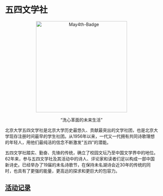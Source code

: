 # 五四文学社

<p align="center">
  <img src="https://ww4.sinaimg.cn/mw1024/9e294c53jw1eazw1rji9mj205006fdga.jpg" alt="May4th-Badge" height="300px"/>
  <p align="center"> “洗心革面的未来生活” </p>
</p>

北京大学五四文学社是北京大学历史最悠久、贡献最突出的文学社团，也是北京大学现存注册时间最早的学生社团。从1956年以来，一代又一代拥有共同诗歌理想的年轻人，用他们最纯洁的信念不断激发"五四"的潜能。      

五四文学社踏实、勤奋、先锋的传统，确立了校园文坛乃至中国文学界中的地位。62年来，参与五四文学社及其活动中的诗人、评论家和读者们足以构成一部中国新诗史。已经举办了19届的未名诗歌节，在保持未名湖诗会近30年的传统的同时，也具有了更强的能量，更高远的探求和更巨大的包容力。

## [活动记录](https://github.com/May4thPoem/Activities)
